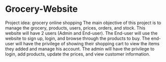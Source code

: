 # Grocery-Website
Project idea: grocery online shopping
The main objective of this project is to manage the grocery, products, users, prices, orders, and stock.
This website will have 2 users (Admin and End-user). The End-user will use the website to sign up, login, and browse through the products to buy. The end-user will have the privilege of showing their shopping cart to view the items they added and manage his account.
The admin will have the privilege to login, add products, update the prices, and view customer information.

